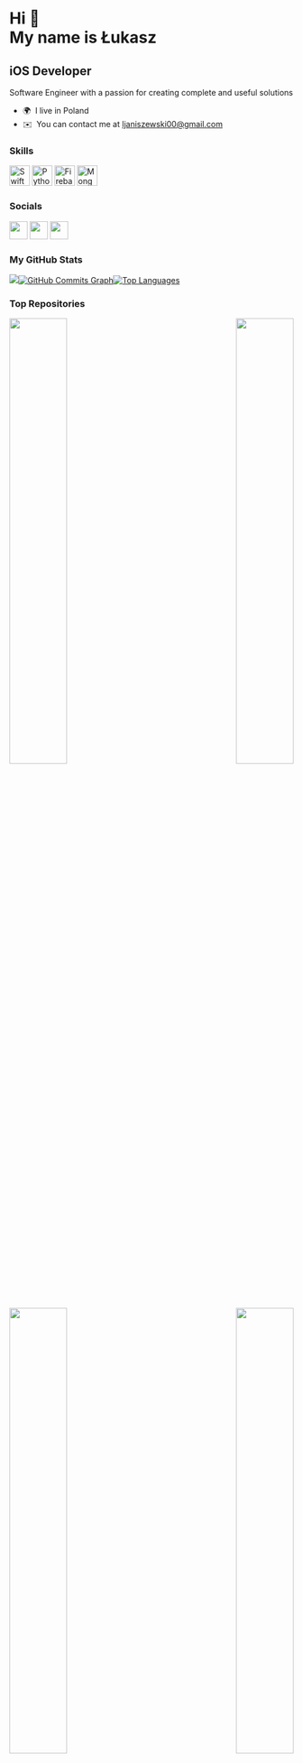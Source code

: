 Hi 👋   
My name is Łukasz
=======================

iOS Developer
-------------

Software Engineer with a passion for creating complete and useful solutions

*  🌍  I live in Poland
*  ✉️  You can contact me at [ljaniszewski00@gmail.com](mailto:ljaniszewski00@gmail.com)

### Skills
<p align="left">
<a href="https://developer.apple.com/swift/" target="_blank" rel="noreferrer"><img src="https://raw.githubusercontent.com/danielcranney/readme-generator/main/public/icons/skills/swift-colored.svg" width="36" height="36" alt="Swift" /></a>
<a href="https://www.python.org/" target="_blank" rel="noreferrer"><img src="https://raw.githubusercontent.com/danielcranney/readme-generator/main/public/icons/skills/python-colored.svg" width="36" height="36" alt="Python" /></a>
<a href="https://firebase.google.com/" target="_blank" rel="noreferrer"><img src="https://raw.githubusercontent.com/danielcranney/readme-generator/main/public/icons/skills/firebase-colored.svg" width="36" height="36" alt="Firebase" /></a>
<a href="https://www.mongodb.com/" target="_blank" rel="noreferrer"><img src="https://raw.githubusercontent.com/danielcranney/readme-generator/main/public/icons/skills/mongodb-colored.svg" width="36" height="36" alt="MongoDB" /></a>
</p>
                    
### Socials
                                 
<p align="left">                         
<a href="https://www.github.com/ljaniszewski00" target="_blank" rel="noreferrer"><img src="https://raw.githubusercontent.com/danielcranney/readme-generator/main/public/icons/socials/github.svg" width="32" height="32" /></a>                        
<a href="https://www.linkedin.com/in/łukasz-janiszewski-420270231/" target="_blank" rel="noreferrer"><img src="https://raw.githubusercontent.com/danielcranney/readme-generator/main/public/icons/socials/linkedin.svg" width="32" height="32" /></a>                    
<a href="https://www.stackoverflow.com/users/14793963/vader20ff" target="_blank" rel="noreferrer"><img src="https://raw.githubusercontent.com/danielcranney/readme-generator/main/public/icons/socials/stackoverflow.svg" width="32" height="32" /></a></p>

### My GitHub Stats

<a href="http://www.github.com/ljaniszewski00"><img
                  src="https://github-readme-streak-stats.herokuapp.com/?user=ljaniszewski00&stroke=ffffff&background=181824&ring=0891b2&fire=0891b2&currStreakNum=ffffff&currStreakLabel=0891b2&sideNums=ffffff&sideLabels=ffffff&dates=ffffff&hide_border=true" /></a><a
                      href="http://www.github.com/ljaniszewski00"><img src="https://activity-graph.herokuapp.com/graph?username=ljaniszewski00&bg_color=181824&color=ffffff&line=0891b2&point=ffffff&area_color=181824&area=true&hide_border=true&custom_title=GitHub%20Commits%20Graph" alt="GitHub Commits Graph" /></a><a href="https://github.com/ljaniszewski00" align="left"><img src="https://github-readme-stats.vercel.app/api/top-langs/?username=ljaniszewski00&langs_count=10&title_color=0891b2&text_color=ffffff&icon_color=0891b2&bg_color=181824&hide_border=true&locale=en&custom_title=Top%20%Languages" alt="Top Languages" /></a>
                      
### Top Repositories

<div width="100%" align="center"><a href="https://github.com/ljaniszewski00/Fit-Vein" align="left"><img align="left" width="45%" src="https://github-readme-stats.vercel.app/api/pin/?username=ljaniszewski00&repo=Fit-Vein&title_color=0891b2&text_color=ffffff&icon_color=0891b2&bg_color=181824&hide_border=true&locale=en" /></a><a href="https://github.com/ljaniszewski00/AroundMe" align="right"><img align="right" width="45%" src="https://github-readme-stats.vercel.app/api/pin/?username=ljaniszewski00&repo=AroundMe&title_color=0891b2&text_color=ffffff&icon_color=0891b2&bg_color=181824&hide_border=true&locale=en" /></a></div>
<br /><br /><br /><br /><br /><br /><br /><br />
<div width="100%" align="center"><a href="https://github.com/ljaniszewski00/Date-Up" align="left"><img align="left" width="45%" src="https://github-readme-stats.vercel.app/api/pin/?username=ljaniszewski00&repo=Date-Up&title_color=0891b2&text_color=ffffff&icon_color=0891b2&bg_color=181824&hide_border=true&locale=en" /></a><a href="https://github.com/ljaniszewski00/Artificial-Intelligence-Techniques" align="right"><img align="right" width="45%" src="https://github-readme-stats.vercel.app/api/pin/?username=ljaniszewski00&repo=Artificial-Intelligence-Techniques&title_color=0891b2&text_color=ffffff&icon_color=0891b2&bg_color=181824&hide_border=true&locale=en" /></a></div>
